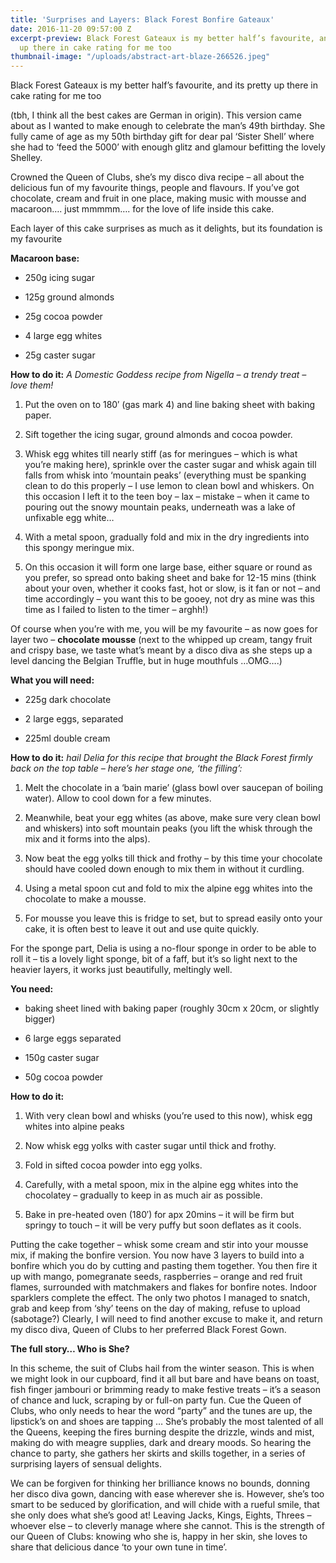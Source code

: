 ```yaml
---
title: 'Surprises and Layers: Black Forest Bonfire Gateaux'
date: 2016-11-20 09:57:00 Z
excerpt-preview: Black Forest Gateaux is my better half’s favourite, and its pretty
  up there in cake rating for me too
thumbnail-image: "/uploads/abstract-art-blaze-266526.jpeg"
---
```


Black Forest Gateaux is my better half’s favourite, and its pretty up there in cake rating for me too

\(tbh, I think all the best cakes are German in origin). This version came about as I wanted to make enough to celebrate the man’s 49th birthday. She fully came of age as my 50th birthday gift for dear pal ‘Sister Shell’ where she had to ‘feed the 5000’ with enough glitz and glamour befitting the lovely Shelley.

Crowned the Queen of Clubs, she’s my disco diva recipe – all about the delicious fun of my favourite things, people and flavours. If you’ve got chocolate, cream and fruit in one place, making music with mousse and macaroon…. just mmmmm…. for the love of life inside this cake.

Each layer of this cake surprises as much as it delights, but its foundation is my favourite

**Macaroon base:**

* 250g icing sugar

* 125g ground almonds

* 25g cocoa powder

* 4 large egg whites

* 25g caster sugar

**How to do it:** *A Domestic Goddess recipe from Nigella – a trendy treat – love them!*

1. Put the oven on to 180′ (gas mark 4) and line baking sheet with baking paper.

2. Sift together the icing sugar, ground almonds and cocoa powder.

3. Whisk egg whites till nearly stiff (as for meringues – which is what you’re making here), sprinkle over the caster sugar and whisk again till falls from whisk into ‘mountain peaks’ (everything must be spanking clean to do this properly – I use lemon to clean bowl and whiskers. On this occasion I left it to the teen boy – lax – mistake – when it came to pouring out the snowy mountain peaks, underneath was a lake of unfixable egg white…

4. With a metal spoon, gradually fold and mix in the dry ingredients into this spongy meringue mix.

5. On this occasion it will form one large base, either square or round as you prefer, so spread onto baking sheet and bake for 12-15 mins (think about your oven, whether it cooks fast, hot or slow, is it fan or not – and time accordingly – you want this to be gooey, not dry as mine was this time as I failed to listen to the timer – arghh!)

Of course when you’re with me, you will be my favourite – as now goes for layer two – **chocolate mousse** (next to the whipped up cream, tangy fruit and crispy base, we taste what’s meant by a disco diva as she steps up a level dancing the Belgian Truffle, but in huge mouthfuls …OMG….)

**What you will need:**

* 225g dark chocolate

* 2 large eggs, separated

* 225ml double cream

**How to do it:** *hail Delia for this recipe that brought the Black Forest firmly back on the top table – here’s her stage one, ‘the filling’:*

1. Melt the chocolate in a ‘bain marie’ (glass bowl over saucepan of boiling water). Allow to cool down for a few minutes.

2. Meanwhile, beat your egg whites (as above, make sure very clean bowl and whiskers) into soft mountain peaks (you lift the whisk through the mix and it forms into the alps).

3. Now beat the egg yolks till thick and frothy – by this time your chocolate should have cooled down enough to mix them in without it curdling.

4. Using a metal spoon cut and fold to mix the alpine egg whites into the chocolate to make a mousse.

5. For mousse you leave this is fridge to set, but to spread easily onto your cake, it is often best to leave it out and use quite quickly.

For the sponge part, Delia is using a no-flour sponge in order to be able to roll it – tis a lovely light sponge, bit of a faff, but it’s so light next to the heavier layers, it works just beautifully, meltingly well.

**You need:**

* baking sheet lined with baking paper (roughly 30cm x 20cm, or slightly bigger)

* 6 large eggs separated

* 150g caster sugar

* 50g cocoa powder

**How to do it:**

1. With very clean bowl and whisks (you’re used to this now), whisk egg whites into alpine peaks

2. Now whisk egg yolks with caster sugar until thick and frothy.

3. Fold in sifted cocoa powder into egg yolks.

4. Carefully, with a metal spoon, mix in the alpine egg whites into the chocolatey – gradually to keep in as much air as possible.

5. Bake in pre-heated oven (180′) for apx 20mins – it will be firm but springy to touch – it will be very puffy but soon deflates as it cools.

Putting the cake together – whisk some cream and stir into your mousse mix, if making the bonfire version. You now have 3 layers to build into a bonfire which you do by cutting and pasting them together. You then fire it up with mango, pomegranate seeds, raspberries – orange and red fruit flames, surrounded with matchmakers and flakes for bonfire notes. Indoor sparklers complete the effect. The only two photos I managed to snatch, grab and keep from ‘shy’ teens on the day of making, refuse to upload (sabotage?) Clearly, I will need to find another excuse to make it, and return my disco diva, Queen of Clubs to her preferred Black Forest Gown.

**The full story… Who is She?**

In this scheme, the suit of Clubs hail from the winter season. This is when we might look in our cupboard, find it all but bare and have beans on toast, fish finger jambouri or brimming ready to make festive treats – it’s a season of chance and luck, scraping by or full-on party fun. Cue the Queen of Clubs, who only needs to hear the word “party” and the tunes are up, the lipstick’s on and shoes are tapping … She’s probably the most talented of all the Queens, keeping the fires burning despite the drizzle, winds and mist, making do with meagre supplies, dark and dreary moods. So hearing the chance to party, she gathers her skirts and skills together, in a series of surprising layers of sensual delights.

We can be forgiven for thinking her brilliance knows no bounds, donning her disco diva gown, dancing with ease wherever she is. However, she’s too smart to be seduced by glorification, and will chide with a rueful smile, that she only does what she’s good at! Leaving Jacks, Kings, Eights, Threes – whoever else – to cleverly manage where she cannot. This is the strength of our Queen of Clubs: knowing who she is, happy in her skin, she loves to share that delicious dance ‘to your own tune in time’.